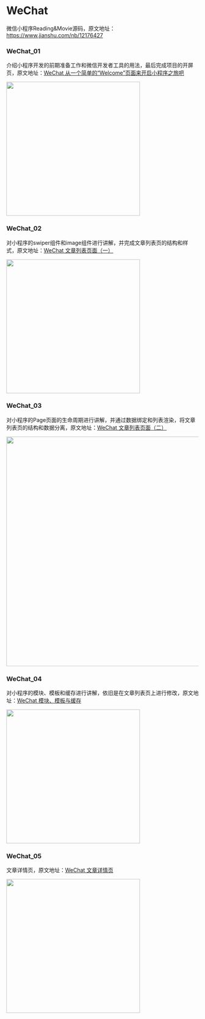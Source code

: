# WeChat

微信小程序Reading&Movie源码，原文地址：https://www.jianshu.com/nb/12176427

### WeChat_01

介绍小程序开发的前期准备工作和微信开发者工具的用法，最后完成项目的开屏页，原文地址：[WeChat 从一个简单的“Welcome”页面来开启小程序之旅吧](https://www.jianshu.com/p/896e91673f4d)

<img src="https://upload-images.jianshu.io/upload_images/1662958-eaf1563650b3bc12.png?imageMogr2/auto-orient/strip%7CimageView2/2/w/700" width="350">

### WeChat_02

对小程序的swiper组件和image组件进行讲解，并完成文章列表页的结构和样式，原文地址：[WeChat 文章列表页面（一）](https://www.jianshu.com/p/febde9ceb770)

<img src="https://upload-images.jianshu.io/upload_images/1662958-42af4cbd9bf77dc5.gif?imageMogr2/auto-orient/strip%7CimageView2/2/w/372" width="350">

### WeChat_03

对小程序的Page页面的生命周期进行讲解，并通过数据绑定和列表渲染，将文章列表页的结构和数据分离，原文地址：[WeChat 文章列表页面（二）](https://www.jianshu.com/p/3262af549941)

<img src="https://upload-images.jianshu.io/upload_images/1662958-e15db01ca30dd779.gif?imageMogr2/auto-orient/strip%7CimageView2/2/w/700" width="600">

### WeChat_04

对小程序的模块、模板和缓存进行讲解，依旧是在文章列表页上进行修改，原文地址：[WeChat 模块、模板与缓存](https://www.jianshu.com/p/1c7fa58b41f6)

<img src="https://upload-images.jianshu.io/upload_images/1662958-4135adb04a3463bd.png?imageMogr2/auto-orient/strip%7CimageView2/2/w/700" width="350">

### WeChat_05

文章详情页，原文地址：[WeChat 文章详情页](https://www.jianshu.com/p/c09354787b57)

<img src="https://upload-images.jianshu.io/upload_images/1662958-60d8e82d0e620d11.png?imageMogr2/auto-orient/strip|imageView2/2/w/402/format/webp" width="350">